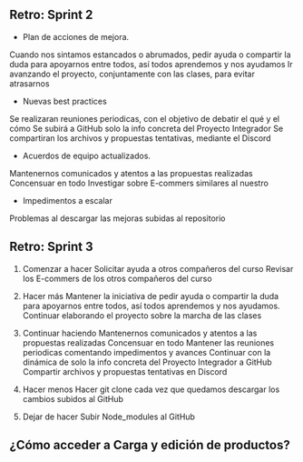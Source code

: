 ## Retro: Sprint 2

- Plan de acciones de mejora.

Cuando nos sintamos estancados o abrumados, pedir ayuda o compartir la duda para apoyarnos entre todos, así todos aprendemos y nos ayudamos
Ir avanzando el proyecto, conjuntamente con las clases, para evitar atrasarnos


- Nuevas best practices

Se realizaran reuniones periodicas, con el objetivo de debatir el qué y el cómo
Se subirá a GitHub solo la info concreta del Proyecto Integrador
Se compartiran los archivos y propuestas tentativas, mediante el Discord


- Acuerdos de equipo actualizados.

Mantenernos comunicados y atentos a las propuestas realizadas
Concensuar en todo
Investigar sobre E-commers similares al nuestro

- Impedimentos a escalar

Problemas al descargar las mejoras subidas al repositorio


## Retro: Sprint 3

1. Comenzar a hacer
Solicitar ayuda a otros compañeros del curso
Revisar los E-commers de los otros compañeros del curso

2. Hacer más
Mantener la iniciativa de pedir ayuda o compartir la duda para apoyarnos entre todos, así todos aprendemos y nos ayudamos.
Continuar elaborando el proyecto sobre la marcha de las clases

3. Continuar haciendo
Mantenernos comunicados y atentos a las propuestas realizadas
Concensuar en todo
Mantener las reuniones periodicas comentando impedimentos y avances
Continuar con la dinámica de solo la info concreta del Proyecto Integrador a GitHub
Compartir archivos y propuestas tentativas en Discord

4. Hacer menos
Hacer git clone cada vez que quedamos descargar los cambios subidos al GitHub


5. Dejar de hacer
Subir Node_modules al GitHub


## ¿Cómo acceder a Carga y edición de productos?






